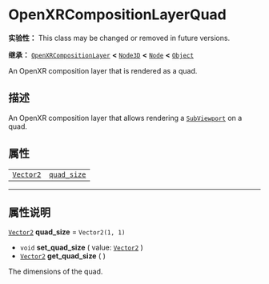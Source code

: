 <!-- ⚠ 请勿编辑本文件 ⚠ -->
<!-- 本文档使用脚本从 WeDot 引擎源码仓库生成。 -->
<!-- 生成脚本：https://github.com/WeDot-Engine/WeDot/tree/master/doc/tools/make_md.py； -->
<!-- 原文件：https://github.com/WeDot-Engine/WeDot/tree/master/modules/openxr/doc_classes/OpenXRCompositionLayerQuad.xml。 -->

<div id="_class_openxrcompositionlayerquad"></div>

# OpenXRCompositionLayerQuad

**实验性：** This class may be changed or removed in future versions.

**继承：** [`OpenXRCompositionLayer`](class_openxrcompositionlayer.md) **<** [`Node3D`](class_node3d.md) **<** [`Node`](class_node.md) **<** [`Object`](class_object.md)

An OpenXR composition layer that is rendered as a quad.

## 描述

An OpenXR composition layer that allows rendering a [`SubViewport`](class_subviewport.md) on a quad.

## 属性

|||
|:-:|:--|
| [`Vector2`](class_vector2.md) | [`quad_size`](class_openxrcompositionlayerquad.md#class_openxrcompositionlayerquad_property_quad_size) | ``Vector2(1, 1)`` |

<!-- rst-class:: classref-section-separator -->

---

## 属性说明

<div id="_class_openxrcompositionlayerquad_property_quad_size"></div>

[`Vector2`](class_vector2.md) **quad_size** = ``Vector2(1, 1)`` <div id="class_openxrcompositionlayerquad_property_quad_size"></div>

- `void` **set_quad_size** ( value: [`Vector2`](class_vector2.md) )
- [`Vector2`](class_vector2.md) **get_quad_size** ( )

The dimensions of the quad.

[^virtual]: 本方法通常需要用户覆盖才能生效。
[^const]: 本方法无副作用，不会修改该实例的任何成员变量。
[^vararg]: 本方法除了能接受在此处描述的参数外，还能够继续接受任意数量的参数。
[^constructor]: 本方法用于构造某个类型。
[^static]: 调用本方法无需实例，可直接使用类名进行调用。
[^operator]: 本方法描述的是使用本类型作为左操作数的有效运算符。
[^bitfield]: 这个值是由下列位标志构成位掩码的整数。
[^void]: 无返回值。
